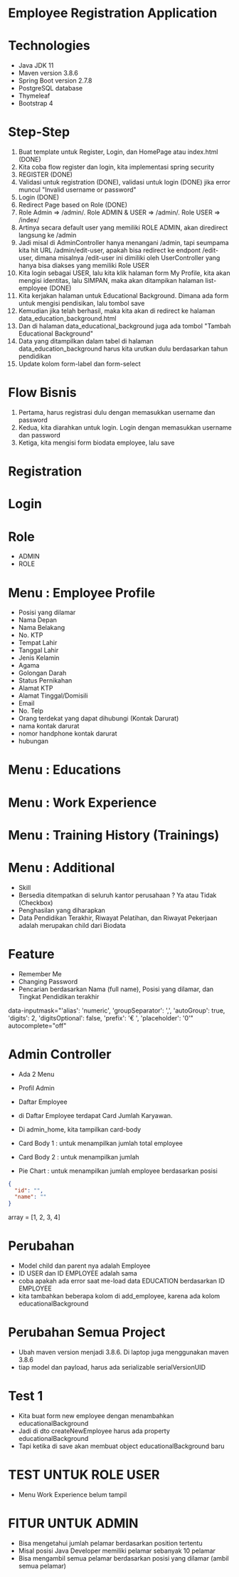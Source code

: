 # Employee Registration Application

# Technologies

- Java JDK 11
- Maven version 3.8.6
- Spring Boot version 2.7.8
- PostgreSQL database
- Thymeleaf
- Bootstrap 4

# Step-Step

1. Buat template untuk Register, Login, dan HomePage atau index.html (DONE)
2. Kita coba flow register dan login, kita implementasi spring security
3. REGISTER (DONE)
4. Validasi untuk registration (DONE), validasi untuk login (DONE) jika error muncul "Invalid username or password"
5. Login (DONE)
6. Redirect Page based on Role (DONE)
7. Role Admin => /admin/. Role ADMIN & USER => /admin/. Role USER => /index/
8. Artinya secara default user yang memiliki ROLE ADMIN, akan diredirect langsung ke /admin
9. Jadi misal di AdminController hanya menangani /admin, tapi seumpama kita hit URL /admin/edit-user, apakah bisa redirect ke endpont /edit-user, dimana misalnya /edit-user ini dimiliki oleh UserController yang hanya bisa diakses yang memiliki Role USER
10. Kita login sebagai USER, lalu kita klik halaman form My Profile, kita akan mengisi identitas, lalu SIMPAN, maka akan ditampikan halaman list-employee (DONE)
11. Kita kerjakan halaman untuk Educational Background. Dimana ada form untuk mengisi pendisikan, lalu tombol save
12. Kemudian jika telah berhasil, maka kita akan di redirect ke halaman data_education_background.html
13. Dan di halaman data_educational_background juga ada tombol "Tambah Educational Background"
14. Data yang ditampilkan dalam tabel di halaman data_education_background harus kita urutkan dulu berdasarkan tahun pendidikan
15. Update kolom form-label dan form-select


# Flow Bisnis

1. Pertama, harus registrasi dulu dengan memasukkan username dan password
2. Kedua, kita diarahkan untuk login. Login dengan memasukkan username dan password
3. Ketiga, kita mengisi form biodata employee, lalu save

# Registration

# Login

# Role 

- ADMIN
- ROLE

# Menu : Employee Profile 

- Posisi yang dilamar
- Nama Depan 
- Nama Belakang
- No. KTP
- Tempat Lahir
- Tanggal Lahir
- Jenis Kelamin
- Agama
- Golongan Darah
- Status Pernikahan
- Alamat KTP
- Alamat Tinggal/Domisili
- Email
- No. Telp
- Orang terdekat yang dapat dihubungi (Kontak Darurat)
- nama kontak darurat
- nomor handphone kontak darurat
- hubungan 

# Menu : Educations

# Menu : Work Experience

# Menu : Training History (Trainings)

# Menu : Additional

- Skill
- Bersedia ditempatkan di seluruh kantor perusahaan ? Ya atau Tidak (Checkbox)
- Penghasilan yang diharapkan
- Data Pendidikan Terakhir, Riwayat Pelatihan, dan Riwayat Pekerjaan adalah merupakan child dari Biodata

# Feature

- Remember Me
- Changing Password
- Pencarian berdasarkan Nama (full name), Posisi yang dilamar, dan Tingkat Pendidikan terakhir

data-inputmask="'alias': 'numeric', 'groupSeparator': ',', 'autoGroup': true, 'digits': 2, 'digitsOptional': false, 'prefix': '€ ', 'placeholder': '0'"
autocomplete="off"


# Admin Controller

- Ada 2 Menu
- Profil Admin
- Daftar Employee
- di Daftar Employee terdapat Card Jumlah Karyawan.

- Di admin_home, kita tampilkan card-body
- Card Body 1 : untuk menampilkan jumlah total employee
- Card Body 2 : untuk menampilkan jumlah 
- Pie Chart : untuk menampilkan jumlah employee berdasarkan posisi

```json
{
  "id": "",
  "name": ""
}
```

array = [1, 2, 3, 4]


# Perubahan
- Model child dan parent nya adalah Employee
- ID USER dan ID EMPLOYEE adalah sama
- coba apakah ada error saat me-load data EDUCATION berdasarkan ID EMPLOYEE
- kita tambahkan beberapa kolom di add_employee, karena ada kolom educationalBackground

# Perubahan Semua Project
- Ubah maven version menjadi 3.8.6. Di laptop juga menggunakan maven 3.8.6
- tiap model dan payload, harus ada serializable serialVersionUID

# Test 1

- Kita buat form new employee dengan menambahkan educationalBackground
- Jadi di dto createNewEmployee harus ada property educationalBackground
- Tapi ketika di save akan membuat object educationalBackground baru

# TEST UNTUK ROLE USER

- Menu Work Experience belum tampil

# FITUR UNTUK ADMIN

- Bisa mengetahui jumlah pelamar berdasarkan position tertentu
- Misal posisi Java Developer memiliki pelamar sebanyak 10 pelamar
- Bisa mengambil semua pelamar berdasarkan posisi yang dilamar (ambil semua pelamar)